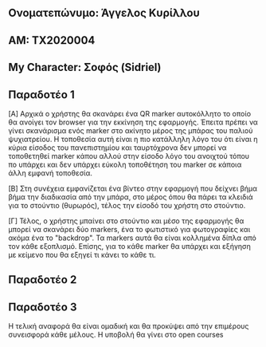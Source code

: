 ## Ονοματεπώνυμο: Άγγελος Κυρίλλου
## ΑΜ: ΤΧ2020004
## My Character: Σοφός (Sidriel) 

## Παραδοτέο 1
[A] Αρχικά ο χρήστης θα σκανάρει ένα QR marker αυτοκόλλητο το οποίο θα ανοίγει τον browser για την εκκίνηση της εφαρμογής. Έπειτα πρέπει να γίνει σκανάρισμα ενός marker στο ακίνητο μέρος της μπάρας του παλιού ψυχιατρείου. Η τοποθεσία αυτή είναι η πιο κατάλληλη λόγο του ότι είναι η κύρια είσοδος του πανεπιστημίου και ταυρτόχρονα δεν μπορεί να τοποθετηθεί marker κάπου αλλού στην είσοδο λόγο του ανοιχτού τόπου πο υπάρχει και δεν υπάρχει εύκολη τοποθέτηση του marker σε κάποια άλλη εμφανή τοποθεσία.

[Β] Στη συνέχεια εμφανίζεται ένα βίντεο στην εφαρμογή που δείχνει βήμα βήμα την διαδικασία από την μπάρα, στο μέρος όπου θα πάρει τα κλειδιά για το στούντιο (θυρωρός), τέλος την είσοδό του χρήστη στο στούντιο. 

[Γ] Τέλος, ο χρήστης μπαίνει στο στούντιο και μέσο της εφαρμογής θα μπορεί να σκανάρει δύο markers, ένα το φωτιστικό για φωτογραφίες και ακόμα ένα το "backdrop". Τα markers αυτά θα είναι κολλημένα δίπλα από τον κάθε εξοπλισμό. Επίσης, για το κάθε marker θα υπάρχει και εξήγηση με κείμενο που θα εξηγεί τι κάνει το κάθε τι. 

## Παραδοτέο 2


## Παραδοτέο 3


Η τελική αναφορά θα είναι ομαδική και θα προκύψει από την επιμέρους συνεισφορά κάθε μέλους. Η υποβολή θα γίνει στο open courses
